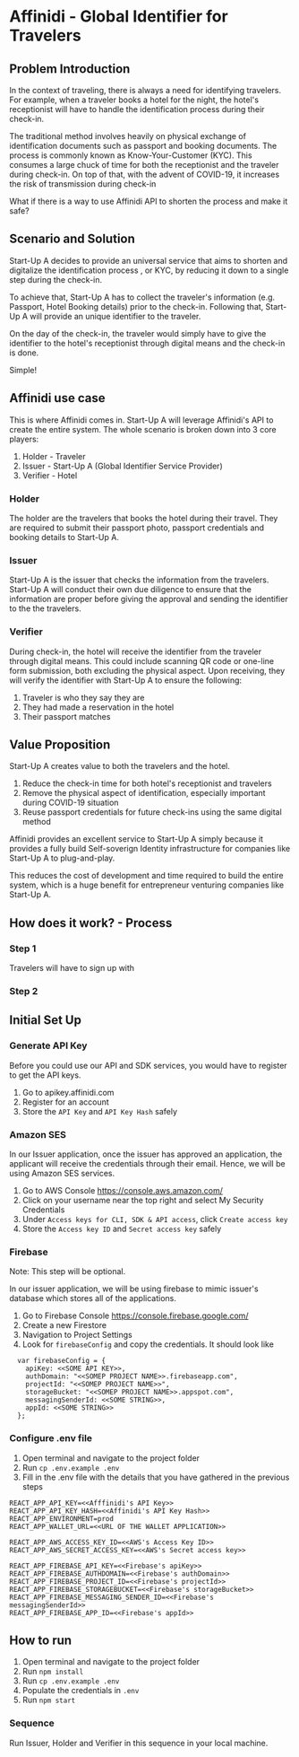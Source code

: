 # Affinidi - Global Identifier for Travelers

## Problem Introduction

In the context of traveling, there is always a need for identifying travelers. For example, when a traveler books a hotel for the night, the hotel's receptionist will have to handle the identification process during their check-in. 

The traditional method involves heavily on physical exchange of identification documents such as passport and booking documents. The process is commonly known as Know-Your-Customer (KYC). This consumes a large chuck of time for both the receptionist and the traveler during check-in. On top of that, with the advent of COVID-19, it increases the risk of transmission during check-in

What if there is a way to use Affinidi API to shorten the process and make it safe?

## Scenario and Solution

Start-Up A decides to provide an universal service that aims to shorten and digitalize the identification process , or KYC, by reducing it down to a single step during the check-in. 

To achieve that, Start-Up A has to collect the traveler's information (e.g. Passport, Hotel Booking details) prior to the check-in. Following that, Start-Up A will provide an unique identifier to the traveler.

On the day of the check-in, the traveler would simply have to give the identifier to the hotel's receptionist through digital means and the check-in is done.

Simple!

## Affinidi use case

This is where Affinidi comes in. Start-Up A will leverage Affinidi's API to create the entire system. The whole scenario is broken down into 3 core players:

1. Holder - Traveler
2. Issuer - Start-Up A (Global Identifier Service Provider)
3. Verifier - Hotel

### Holder
The holder are the travelers that books the hotel during their travel. They are required to submit their passport photo, passport credentials and booking details to Start-Up A.

### Issuer
Start-Up A is the issuer that checks the information from the travelers. Start-Up A will conduct their own due diligence to ensure that the information are proper before giving the approval and sending the identifier to the the travelers.

### Verifier
During check-in, the hotel will receive the identifier from the traveler through digital means. This could include scanning QR code or one-line form submission, both excluding the physical aspect. Upon receiving, they will verify the identifier with Start-Up A to ensure the following:

1. Traveler is who they say they are
2. They had made a reservation in the hotel
3. Their passport matches

## Value Proposition

Start-Up A creates value to both the travelers and the hotel. 

1. Reduce the check-in time for both hotel's receptionist and travelers
2. Remove the physical aspect of identification, especially important during COVID-19 situation
3. Reuse passport credentials for future check-ins using the same digital method

Affinidi provides an excellent service to Start-Up A simply because it provides a fully build Self-soverign Identity infrastructure for companies like Start-Up A to plug-and-play. 

This reduces the cost of development and time required to build the entire system, which is a huge benefit for entrepreneur venturing companies like Start-Up A.

## How does it work? - Process

### Step 1

Travelers will have to sign up with 

### Step 2

## Initial Set Up

### Generate API Key

Before you could use our API and SDK services, you would have to register to get the API keys.

1. Go to apikey.affinidi.com
2. Register for an account
3. Store the `API Key` and `API Key Hash` safely

### Amazon SES

In our Issuer application, once the issuer has approved an application, the applicant will receive the credentials through their email. Hence, we will be using Amazon SES services.

1. Go to AWS Console https://console.aws.amazon.com/
2. Click on your username near the top right and select My Security Credentials
3. Under `Access keys for CLI, SDK & API access`, click `Create access key`
4. Store the `Access key ID` and `Secret access key` safely

### Firebase

Note: This step will be optional.

In our issuer application, we will be using firebase to mimic issuer's database which stores all of the applications.

1. Go to Firebase Console https://console.firebase.google.com/
2. Create a new Firestore
3. Navigation to Project Settings
4. Look for `firebaseConfig` and copy the credentials. It should look like

```
  var firebaseConfig = {
    apiKey: <<SOME API KEY>>,
    authDomain: "<<SOMEP PROJECT NAME>>.firebaseapp.com",
    projectId: "<<SOMEP PROJECT NAME>>",
    storageBucket: "<<SOMEP PROJECT NAME>>.appspot.com",
    messagingSenderId: <<SOME STRING>>,
    appId: <<SOME STRING>>
  };
```

### Configure .env file

1. Open terminal and navigate to the project folder
2. Run `cp .env.example .env`
3. Fill in the .env file with the details that you have gathered in the previous steps

```
REACT_APP_API_KEY=<<Afffinidi's API Key>>
REACT_APP_API_KEY_HASH=<<Affinidi's API Key Hash>>
REACT_APP_ENVIRONMENT=prod
REACT_APP_WALLET_URL=<<URL OF THE WALLET APPLICATION>>

REACT_APP_AWS_ACCESS_KEY_ID=<<AWS's Access Key ID>>
REACT_APP_AWS_SECRET_ACCESS_KEY=<<AWS's Secret access key>>

REACT_APP_FIREBASE_API_KEY=<<Firebase's apiKey>>
REACT_APP_FIREBASE_AUTHDOMAIN=<<Firebase's authDomain>>
REACT_APP_FIREBASE_PROJECT_ID=<<Firebase's projectId>>
REACT_APP_FIREBASE_STORAGEBUCKET=<<Firebase's storageBucket>>
REACT_APP_FIREBASE_MESSAGING_SENDER_ID=<<Firebase's messagingSenderId>>
REACT_APP_FIREBASE_APP_ID=<<Firebase's appId>>
```

## How to run

1. Open terminal and navigate to the project folder
2. Run `npm install`
3. Run `cp .env.example .env`
4. Populate the credentials in `.env`
5. Run `npm start`

### Sequence

Run Issuer, Holder and Verifier in this sequence in your local machine.
